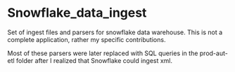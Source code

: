 # Snowflake_data_ingest
Set of ingest files and parsers for snowflake data warehouse.
This is not a complete application, rather my specific contributions.

Most of these parsers were later replaced with SQL queries in the prod-aut-etl folder after I realized that Snowflake could ingest xml.
